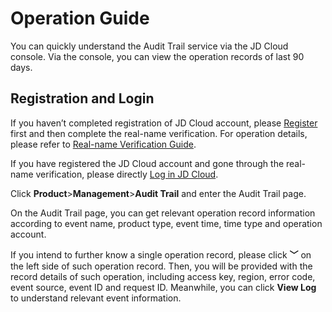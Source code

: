 # Operation Guide

You can quickly understand the Audit Trail service via the JD Cloud console. Via the console, you can view the operation records of last 90 days.

## Registration and Login
If you haven’t completed registration of JD Cloud account, please [Register](https://user.jdcloud.com/register) first and then complete the real-name verification. For operation details, please refer to [Real-name Verification Guide](https://docs.jdcloud.com/en/real-name-verification/real-name-verification).

If you have registered the JD Cloud account and gone through the real-name verification, please directly [Log in JD Cloud](https://uc.jdcloud.com/login?returnUrl=https%3A%2F%2Fwww.jdcloud.com%2Fcn%2F).

Click **Product**>**Management**>**Audit Trail** and enter the Audit Trail page.

On the Audit Trail page, you can get relevant operation record information according to event name, product type, event time, time type and operation account.

If you intend to further know a single operation record, please click **﹀** on the left side of such operation record. Then, you will be provided with the record details of such operation, including access key, region, error code, event source, event ID and request ID. Meanwhile, you can click **View Log** to understand relevant event information.
